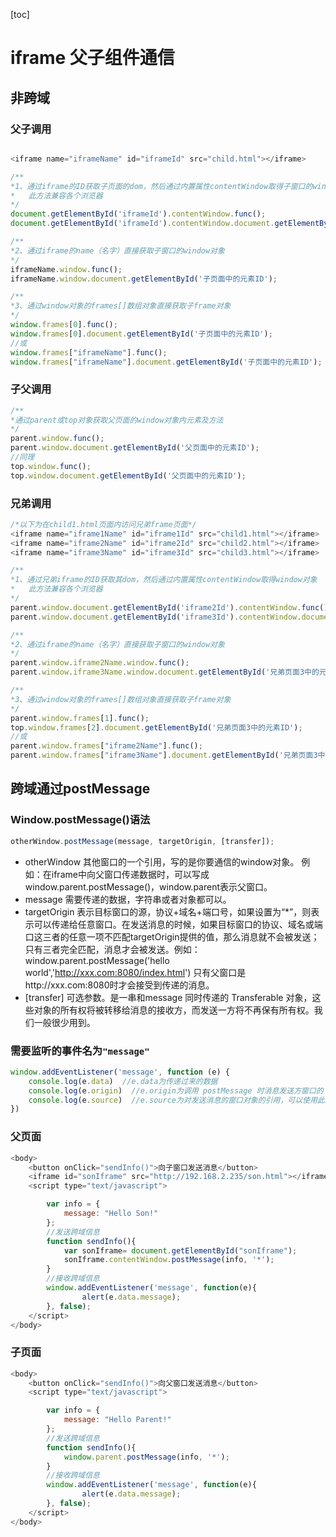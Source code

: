 [toc]

# iframe 父子组件通信

## 非跨域

### 父子调用

```js

<iframe name="iframeName" id="iframeId" src="child.html"></iframe>

/**
*1、通过iframe的ID获取子页面的dom，然后通过内置属性contentWindow取得子窗口的window对象
*   此方法兼容各个浏览器
*/
document.getElementById('iframeId').contentWindow.func(); 
document.getElementById('iframeId').contentWindow.document.getElementById('子页面中的元素ID');

/**
*2、通过iframe的name（名字）直接获取子窗口的window对象
*/
iframeName.window.func(); 
iframeName.window.document.getElementById('子页面中的元素ID'); 

/**
*3、通过window对象的frames[]数组对象直接获取子frame对象
*/
window.frames[0].func();
window.frames[0].document.getElementById('子页面中的元素ID');
//或
window.frames["iframeName"].func();
window.frames["iframeName"].document.getElementById('子页面中的元素ID');

```

### 子父调用

```js
/**
*通过parent或top对象获取父页面的window对象内元素及方法
*/
parent.window.func(); 
parent.window.document.getElementById('父页面中的元素ID');
//同理
top.window.func(); 
top.window.document.getElementById('父页面中的元素ID');
```

### 兄弟调用

```js
/*以下为在child1.html页面内访问兄弟frame页面*/
<iframe name="iframe1Name" id="iframe1Id" src="child1.html"></iframe>
<iframe name="iframe2Name" id="iframe2Id" src="child2.html"></iframe>
<iframe name="iframe3Name" id="iframe3Id" src="child3.html"></iframe>

/**
*1、通过兄弟iframe的ID获取其dom，然后通过内置属性contentWindow取得window对象
*   此方法兼容各个浏览器
*/
parent.window.document.getElementById('iframe2Id').contentWindow.func(); 
parent.window.document.getElementById('iframe3Id').contentWindow.document.getElementById('兄弟页面3中的元素ID');

/**
*2、通过iframe的name（名字）直接获取子窗口的window对象
*/
parent.window.iframe2Name.window.func(); 
parent.window.iframe3Name.window.document.getElementById('兄弟页面3中的元素ID'); 

/**
*3、通过window对象的frames[]数组对象直接获取子frame对象
*/
parent.window.frames[1].func();
top.window.frames[2].document.getElementById('兄弟页面3中的元素ID');
//或
parent.window.frames["iframe2Name"].func();
parent.window.frames["iframe3Name"].document.getElementById('兄弟页面3中的元素ID');
```

## 跨域通过postMessage

### Window.postMessage()语法

```js
otherWindow.postMessage(message, targetOrigin, [transfer]);
```

+ otherWindow
  其他窗口的一个引用，写的是你要通信的window对象。
  例如：在iframe中向父窗口传递数据时，可以写成window.parent.postMessage()，window.parent表示父窗口。
+ message
  需要传递的数据，字符串或者对象都可以。
+ targetOrigin
  表示目标窗口的源，协议+域名+端口号，如果设置为“*”，则表示可以传递给任意窗口。在发送消息的时候，如果目标窗口的协议、域名或端口这三者的任意一项不匹配targetOrigin提供的值，那么消息就不会被发送；只有三者完全匹配，消息才会被发送。例如：
  window.parent.postMessage('hello world','http://xxx.com:8080/index.html')
  只有父窗口是http://xxx.com:8080时才会接受到传递的消息。
+ [transfer]
  可选参数。是一串和message 同时传递的 Transferable 对象，这些对象的所有权将被转移给消息的接收方，而发送一方将不再保有所有权。我们一般很少用到。

### 需要监听的事件名为`"message"`

```js
window.addEventListener('message', function (e) {
    console.log(e.data)  //e.data为传递过来的数据
    console.log(e.origin)  //e.origin为调用 postMessage 时消息发送方窗口的 origin（域名、协议和端口）
    console.log(e.source)  //e.source为对发送消息的窗口对象的引用，可以使用此来在具有不同origin的两个窗口之间建立双向通信
})
```

### 父页面

```js
<body>
	<button onClick="sendInfo()">向子窗口发送消息</button>
	<iframe id="sonIframe" src="http://192.168.2.235/son.html"></iframe>
    <script type="text/javascript">

        var info = {
            message: "Hello Son!"
        };
		//发送跨域信息
		function sendInfo(){
			var sonIframe= document.getElementById("sonIframe");
			sonIframe.contentWindow.postMessage(info, '*');
		}
		//接收跨域信息
		window.addEventListener('message', function(e){
				alert(e.data.message);
		}, false);
    </script>
</body>
```

### 子页面

```js
<body>
	<button onClick="sendInfo()">向父窗口发送消息</button>
    <script type="text/javascript">

        var info = {
            message: "Hello Parent!"
        };
		//发送跨域信息
		function sendInfo(){
			window.parent.postMessage(info, '*');
		}
		//接收跨域信息
		window.addEventListener('message', function(e){
				alert(e.data.message);
		}, false);
    </script>
</body>
```





